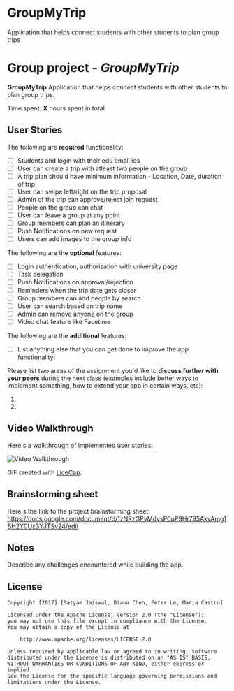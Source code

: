 # GroupMyTrip
Application that helps connect students with other students to plan group trips

# Group project - *GroupMyTrip*

**GroupMyTrip** Application that helps connect students with other students to plan group trips.

Time spent: **X** hours spent in total

## User Stories

The following are **required** functionality:

- [ ] Students and login with their edu email ids
- [ ] User can create a trip with atleast two people on the group
- [ ] A trip plan should have minimum information - Location, Date, duration of trip
- [ ] User can swipe left/right on the trip proposal
- [ ] Admin of the trip can approve/reject join request
- [ ] People on the group can chat
- [ ] User can leave a group at any point
- [ ] Group members can plan an itinerary
- [ ] Push Notifications on new request
- [ ] Users can add images to the group info
 
The following are the **optional** features:

- [ ] Login authentication, authorization with university page
- [ ] Task delegation
- [ ] Push Notifications on approval/rejection
- [ ] Reminders when the trip date gets closer
- [ ] Group members can add people by search
- [ ] User can search based on trip name
- [ ] Admin can remove anyone on the group
- [ ] Video chat feature like Facetime

The following are the **additional** features:

- [ ] List anything else that you can get done to improve the app functionality!

Please list two areas of the assignment you'd like to **discuss further with your peers** during the next class (examples include better ways to implement something, how to extend your app in certain ways, etc):

1. 
2. 

## Video Walkthrough 

Here's a walkthrough of implemented user stories:

<img src='' title='Video Walkthrough' width='' alt='Video Walkthrough' />

GIF created with [LiceCap](http://www.cockos.com/licecap/).

## Brainstorming sheet 
Here's the link to the project brainstorming sheet:
https://docs.google.com/document/d/1zNRzGPyMdvsP0uP9Hr795AkyAmg1BH2Y0Ux3YJTSv24/edit

## Notes

Describe any challenges encountered while building the app.

## License

    Copyright [2017] [Satyam Jaiswal, Diana Chen, Peter Le, Maria Castro]

    Licensed under the Apache License, Version 2.0 (the "License");
    you may not use this file except in compliance with the License.
    You may obtain a copy of the License at

        http://www.apache.org/licenses/LICENSE-2.0

    Unless required by applicable law or agreed to in writing, software
    distributed under the License is distributed on an "AS IS" BASIS,
    WITHOUT WARRANTIES OR CONDITIONS OF ANY KIND, either express or implied.
    See the License for the specific language governing permissions and
    limitations under the License.
